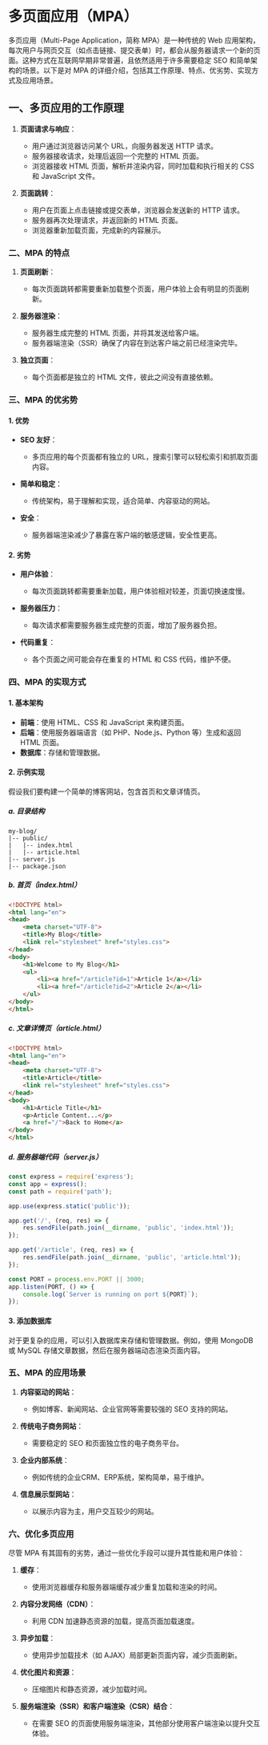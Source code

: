 # 多页面应用（MPA）

多页应用（Multi-Page Application，简称 MPA）是一种传统的 Web 应用架构，每次用户与网页交互（如点击链接、提交表单）时，都会从服务器请求一个新的页面。这种方式在互联网早期非常普遍，且依然适用于许多需要稳定 SEO 和简单架构的场景。以下是对 MPA 的详细介绍，包括其工作原理、特点、优劣势、实现方式及应用场景。

## 一、多页应用的工作原理

1. **页面请求与响应**：
   - 用户通过浏览器访问某个 URL，向服务器发送 HTTP 请求。
   - 服务器接收请求，处理后返回一个完整的 HTML 页面。
   - 浏览器接收 HTML 页面，解析并渲染内容，同时加载和执行相关的 CSS 和 JavaScript 文件。

2. **页面跳转**：
   - 用户在页面上点击链接或提交表单，浏览器会发送新的 HTTP 请求。
   - 服务器再次处理请求，并返回新的 HTML 页面。
   - 浏览器重新加载页面，完成新的内容展示。

### 二、MPA 的特点

1. **页面刷新**：
   - 每次页面跳转都需要重新加载整个页面，用户体验上会有明显的页面刷新。

2. **服务器渲染**：
   - 服务器生成完整的 HTML 页面，并将其发送给客户端。
   - 服务器端渲染（SSR）确保了内容在到达客户端之前已经渲染完毕。

3. **独立页面**：
   - 每个页面都是独立的 HTML 文件，彼此之间没有直接依赖。

### 三、MPA 的优劣势

#### 1. 优势

- **SEO 友好**：
  - 多页应用的每个页面都有独立的 URL，搜索引擎可以轻松索引和抓取页面内容。
  
- **简单和稳定**：
  - 传统架构，易于理解和实现，适合简单、内容驱动的网站。

- **安全**：
  - 服务器端渲染减少了暴露在客户端的敏感逻辑，安全性更高。

#### 2. 劣势

- **用户体验**：
  - 每次页面跳转都需要重新加载，用户体验相对较差，页面切换速度慢。

- **服务器压力**：
  - 每次请求都需要服务器生成完整的页面，增加了服务器负担。

- **代码重复**：
  - 各个页面之间可能会存在重复的 HTML 和 CSS 代码，维护不便。

### 四、MPA 的实现方式

#### 1. 基本架构

- **前端**：使用 HTML、CSS 和 JavaScript 来构建页面。
- **后端**：使用服务器端语言（如 PHP、Node.js、Python 等）生成和返回 HTML 页面。
- **数据库**：存储和管理数据。

#### 2. 示例实现

假设我们要构建一个简单的博客网站，包含首页和文章详情页。

##### a. 目录结构

```plaintext
my-blog/
|-- public/
|   |-- index.html
|   |-- article.html
|-- server.js
|-- package.json
```

##### b. 首页（index.html）

```html
<!DOCTYPE html>
<html lang="en">
<head>
    <meta charset="UTF-8">
    <title>My Blog</title>
    <link rel="stylesheet" href="styles.css">
</head>
<body>
    <h1>Welcome to My Blog</h1>
    <ul>
        <li><a href="/article?id=1">Article 1</a></li>
        <li><a href="/article?id=2">Article 2</a></li>
    </ul>
</body>
</html>
```

##### c. 文章详情页（article.html）

```html
<!DOCTYPE html>
<html lang="en">
<head>
    <meta charset="UTF-8">
    <title>Article</title>
    <link rel="stylesheet" href="styles.css">
</head>
<body>
    <h1>Article Title</h1>
    <p>Article Content...</p>
    <a href="/">Back to Home</a>
</body>
</html>
```

##### d. 服务器端代码（server.js）

```javascript
const express = require('express');
const app = express();
const path = require('path');

app.use(express.static('public'));

app.get('/', (req, res) => {
    res.sendFile(path.join(__dirname, 'public', 'index.html'));
});

app.get('/article', (req, res) => {
    res.sendFile(path.join(__dirname, 'public', 'article.html'));
});

const PORT = process.env.PORT || 3000;
app.listen(PORT, () => {
    console.log(`Server is running on port ${PORT}`);
});
```

#### 3. 添加数据库

对于更复杂的应用，可以引入数据库来存储和管理数据。例如，使用 MongoDB 或 MySQL 存储文章数据，然后在服务器端动态渲染页面内容。

### 五、MPA 的应用场景

1. **内容驱动的网站**：
   - 例如博客、新闻网站、企业官网等需要较强的 SEO 支持的网站。

2. **传统电子商务网站**：
   - 需要稳定的 SEO 和页面独立性的电子商务平台。

3. **企业内部系统**：
   - 例如传统的企业CRM、ERP系统，架构简单，易于维护。

4. **信息展示型网站**：
   - 以展示内容为主，用户交互较少的网站。

### 六、优化多页应用

尽管 MPA 有其固有的劣势，通过一些优化手段可以提升其性能和用户体验：

1. **缓存**：
   - 使用浏览器缓存和服务器端缓存减少重复加载和渲染的时间。

2. **内容分发网络（CDN）**：
   - 利用 CDN 加速静态资源的加载，提高页面加载速度。

3. **异步加载**：
   - 使用异步加载技术（如 AJAX）局部更新页面内容，减少页面刷新。

4. **优化图片和资源**：
   - 压缩图片和静态资源，减少加载时间。

5. **服务端渲染（SSR）和客户端渲染（CSR）结合**：
   - 在需要 SEO 的页面使用服务端渲染，其他部分使用客户端渲染以提升交互体验。
